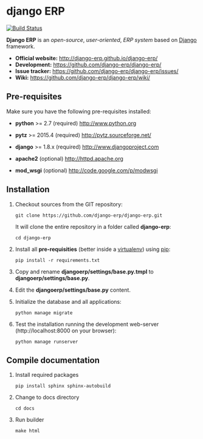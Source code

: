 django ERP
==========

[![Build Status](https://travis-ci.org/django-erp/django-erp.svg?branch=develop)](https://travis-ci.org/django-erp/django-erp)

**Django ERP** is an _open-source_, _user-oriented_, *ERP system* based on [Django](http://www.djangoproject.com) framework.

 * **Official website:** http://django-erp.github.io/django-erp/
 * **Development:** https://github.com/django-erp/django-erp/
 * **Issue tracker:** https://github.com/django-erp/django-erp/issues/
 * **Wiki:** https://github.com/django-erp/django-erp/wiki/

Pre-requisites
--------------

Make sure you have the following pre-requisites installed:

 * **python** >= 2.7 (required)
   http://www.python.org

 * **pytz** >= 2015.4 (required)
   http://pytz.sourceforge.net/

 * **django** >= 1.8.x (required)
   http://www.djangoproject.com

 * **apache2** (optional)
   http://httpd.apache.org

 * **mod_wsgi** (optional)
   http://code.google.com/p/modwsgi

Installation
------------

1. Checkout sources from the GIT repository:

    `git clone https://github.com/django-erp/django-erp.git`
    
   It will clone the entire repository in a folder called **django-erp**:

    `cd django-erp`

2. Install all **pre-requisities** (better inside a [virtualenv]) using [pip]:

    `pip install -r requirements.txt`

3. Copy and rename **djangoerp/settings/base.py.tmpl** to  **djangoerp/settings/base.py**.
 
4. Edit the **djangoerp/settings/base.py** content.

5. Initialize the database and all applications:

    `python manage migrate`

6. Test the installation running the development web-server (http://localhost:8000 on your browser):

    `python manage runserver`

[virtualenv]: http://www.virtualenv.org/en/latest/    
[pip]: http://www.pip-installer.org/en/latest/


Compile documentation 
----------------------

1. Install required packages 

    `pip install sphinx sphinx-autobuild`

2. Change to docs directory

    `cd docs`

3. Run builder 

    `make html`

